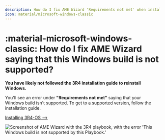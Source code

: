 ```yaml
---
description: How do I fix AME Wizard 'Requirements not met' when installing 3R4-OS?
icon: material/microsoft-windows-classic
---
```


# :material-microsoft-windows-classic: How do I fix AME Wizard saying that this Windows build is not supported?

**You have likely not followed the 3R4 installation guide to reinstall Windows.**

You'll see an error under **"Requirements not met"** saying that your Windows build isn't supported. To get to [a supported version](../windows-version-support.md), follow the installation guide.

[Installing 3R4-OS -->](../../getting-started/installation.md)

![Screenshot of AME Wizard with the 3R4 playbook, with the error 'This Windows build is not supported by this Playbook.'](../../assets/images/3R4-build-unsupported.webp)